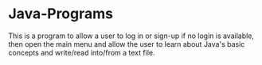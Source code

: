 # Java-Programs
This is a program to allow a user to log in or sign-up if no login is available, 
then open the main menu and allow the user to learn about Java's basic concepts and write/read into/from a text file.
